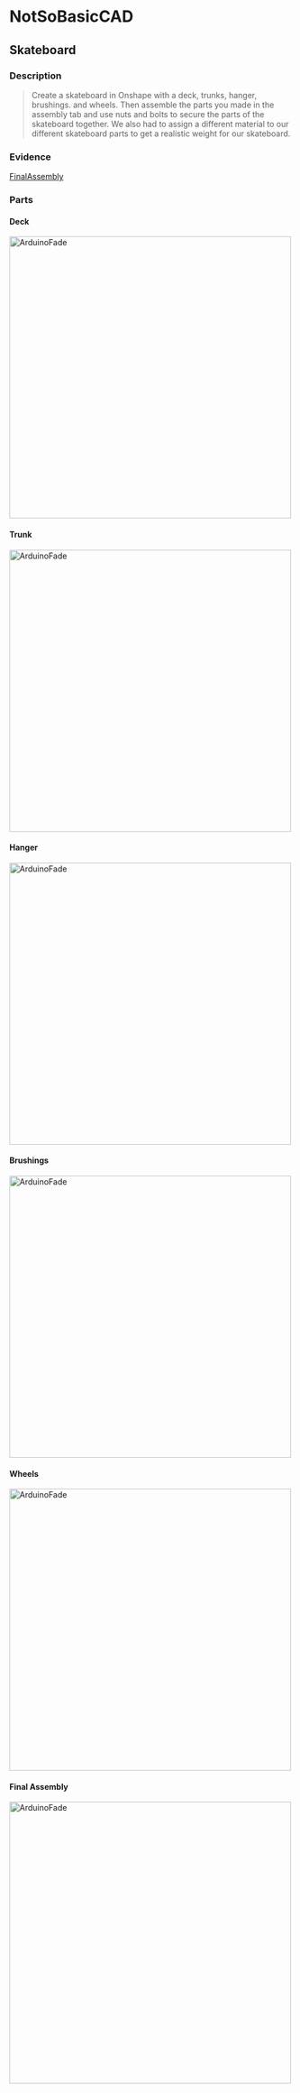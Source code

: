 # NotSoBasicCAD

## Skateboard

### Description
>Create a skateboard in Onshape with a deck, trunks, hanger, brushings. and wheels. Then assemble the parts you made in the assembly tab and use nuts and bolts to secure the parts of the skateboard together. We also had to assign a different material to our different skateboard parts to get a realistic weight for our skateboard.   
 
### Evidence
[FinalAssembly](https://cvilleschools.onshape.com/documents/521d65e402df554bfe42f3ed/w/0c5c3db15ff587876eacd787/e/55985fd0bd2d10533419ffac)

### Parts

#### Deck
<img src="https://user-images.githubusercontent.com/71402927/138531417-f8b4969d-a458-4996-8734-257fb2203e53.png" alt="ArduinoFade" style="width:500px;">


#### Trunk
<img src="https://user-images.githubusercontent.com/71402927/138531383-25809d45-12e5-4fbd-be62-4a1940b2729c.png" alt="ArduinoFade" style="width:500px;">

#### Hanger
<img src="https://user-images.githubusercontent.com/71402927/138531328-f4b3b0f6-2ab9-464c-87ad-fd18b1e62732.png" alt="ArduinoFade" style="width:500px;">

#### Brushings
<img src="https://user-images.githubusercontent.com/71402927/138531353-eb6ebf72-d3e1-4242-aadf-b9815f4b87e4.png" alt="ArduinoFade" style="width:500px;">

#### Wheels
<img src="https://user-images.githubusercontent.com/71402927/138531233-5b4582e3-9bf7-41d1-b938-6f42fe6fffcf.png" alt="ArduinoFade" style="width:500px;">

#### Final Assembly
<img src="https://user-images.githubusercontent.com/71402927/138532430-0a225911-f172-43ee-a86f-7d93f9356948.png" alt="ArduinoFade" style="width:500px;">

